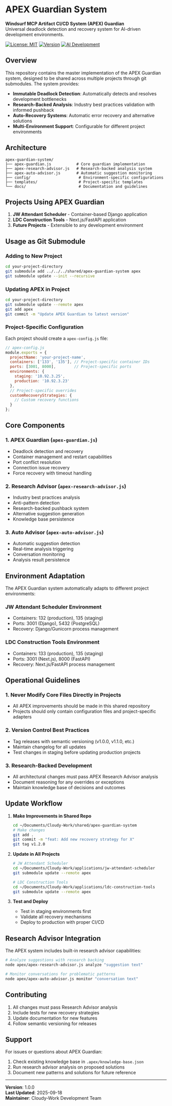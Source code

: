 # APEX Guardian System

**Windsurf MCP Artifact CI/CD System (APEX) Guardian**  
Universal deadlock detection and recovery system for AI-driven development environments.

[![License: MIT](https://img.shields.io/badge/License-MIT-yellow.svg)](https://opensource.org/licenses/MIT)
[![Version](https://img.shields.io/badge/version-1.2.0-blue.svg)](https://github.com/heybearc/apex-guardian-system/releases)
[![AI Development](https://img.shields.io/badge/AI-Development-green.svg)](https://github.com/heybearc/apex-guardian-system)

## Overview

This repository contains the master implementation of the APEX Guardian system, designed to be shared across multiple projects through git submodules. The system provides:

- **Immutable Deadlock Detection**: Automatically detects and resolves development bottlenecks
- **Research-Backed Analysis**: Industry best practices validation with informed pushback
- **Auto-Recovery Systems**: Automatic error recovery and alternative solutions
- **Multi-Environment Support**: Configurable for different project environments

## Architecture

```
apex-guardian-system/
├── apex-guardian.js           # Core guardian implementation
├── apex-research-advisor.js   # Research-backed analysis system
├── apex-auto-advisor.js       # Automatic suggestion monitoring
├── config/                     # Environment-specific configurations
├── templates/                  # Project-specific templates
└── docs/                       # Documentation and guidelines
```

## Projects Using APEX Guardian

1. **JW Attendant Scheduler** - Container-based Django application
2. **LDC Construction Tools** - Next.js/FastAPI application
3. **Future Projects** - Extensible to any development environment

## Usage as Git Submodule

### Adding to New Project
```bash
cd your-project-directory
git submodule add ../../../shared/apex-guardian-system apex
git submodule update --init --recursive
```

### Updating APEX in Project
```bash
cd your-project-directory
git submodule update --remote apex
git add apex
git commit -m "Update APEX Guardian to latest version"
```

### Project-Specific Configuration

Each project should create a `apex-config.js` file:

```javascript
// apex-config.js
module.exports = {
  projectName: 'your-project-name',
  containers: ['133', '135'], // Project-specific container IDs
  ports: [3001, 8000],        // Project-specific ports
  environments: {
    staging: '10.92.3.25',
    production: '10.92.3.23'
  },
  // Project-specific overrides
  customRecoveryStrategies: {
    // Custom recovery functions
  }
};
```

## Core Components

### 1. APEX Guardian (`apex-guardian.js`)
- Deadlock detection and recovery
- Container management and restart capabilities
- Port conflict resolution
- Connection issue recovery
- Force recovery with timeout handling

### 2. Research Advisor (`apex-research-advisor.js`)
- Industry best practices analysis
- Anti-pattern detection
- Research-backed pushback system
- Alternative suggestion generation
- Knowledge base persistence

### 3. Auto Advisor (`apex-auto-advisor.js`)
- Automatic suggestion detection
- Real-time analysis triggering
- Conversation monitoring
- Analysis result persistence

## Environment Adaptation

The APEX Guardian system automatically adapts to different project environments:

### JW Attendant Scheduler Environment
- Containers: 132 (production), 135 (staging)
- Ports: 3001 (Django), 5432 (PostgreSQL)
- Recovery: Django/Gunicorn process management

### LDC Construction Tools Environment
- Containers: 133 (production), 135 (staging)
- Ports: 3001 (Next.js), 8000 (FastAPI)
- Recovery: Next.js/FastAPI process management

## Operational Guidelines

### 1. Never Modify Core Files Directly in Projects
- All APEX improvements should be made in this shared repository
- Projects should only contain configuration files and project-specific adapters

### 2. Version Control Best Practices
- Tag releases with semantic versioning (v1.0.0, v1.1.0, etc.)
- Maintain changelog for all updates
- Test changes in staging before updating production projects

### 3. Research-Backed Development
- All architectural changes must pass APEX Research Advisor analysis
- Document reasoning for any overrides or exceptions
- Maintain knowledge base of decisions and outcomes

## Update Workflow

1. **Make Improvements in Shared Repo**
   ```bash
   cd ~/Documents/Cloudy-Work/shared/apex-guardian-system
   # Make changes
   git add .
   git commit -m "feat: Add new recovery strategy for X"
   git tag v1.2.0
   ```

2. **Update in All Projects**
   ```bash
   # JW Attendant Scheduler
   cd ~/Documents/Cloudy-Work/applications/jw-attendant-scheduler
   git submodule update --remote apex
   
   # LDC Construction Tools
   cd ~/Documents/Cloudy-Work/applications/ldc-construction-tools
   git submodule update --remote apex
   ```

3. **Test and Deploy**
   - Test in staging environments first
   - Validate all recovery mechanisms
   - Deploy to production with proper CI/CD

## Research Advisor Integration

The APEX system includes built-in research advisor capabilities:

```bash
# Analyze suggestions with research backing
node apex/apex-research-advisor.js analyze "suggestion text"

# Monitor conversations for problematic patterns
node apex/apex-auto-advisor.js monitor "conversation text"
```

## Contributing

1. All changes must pass Research Advisor analysis
2. Include tests for new recovery strategies
3. Update documentation for new features
4. Follow semantic versioning for releases

## Support

For issues or questions about APEX Guardian:
1. Check existing knowledge base in `.apex/knowledge-base.json`
2. Run research advisor analysis on proposed solutions
3. Document new patterns and solutions for future reference

---

**Version**: 1.0.0  
**Last Updated**: 2025-09-18  
**Maintainer**: Cloudy-Work Development Team
